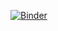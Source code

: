 [![Binder](https://mybinder.org/badge_logo.svg)](https://mybinder.org/v2/gh/0x40leakage/python-playground-binder/main?urlpath=tree)